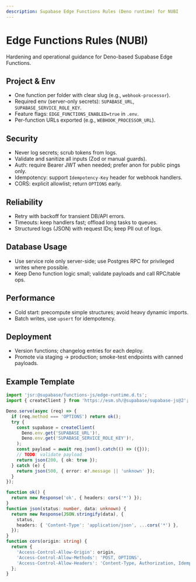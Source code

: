 ```yaml
---
description: Supabase Edge Functions Rules (Deno runtime) for NUBI
---
```


# Edge Functions Rules (NUBI)

Hardening and operational guidance for Deno-based Supabase Edge Functions.

## Project & Env

- One function per folder with clear slug (e.g., `webhook-processor`).
- Required env (server-only secrets): `SUPABASE_URL`, `SUPABASE_SERVICE_ROLE_KEY`.
- Feature flags: `EDGE_FUNCTIONS_ENABLED=true` in `.env`.
- Per-function URLs exported (e.g., `WEBHOOK_PROCESSOR_URL`).

## Security

- Never log secrets; scrub tokens from logs.
- Validate and sanitize all inputs (Zod or manual guards).
- Auth: require Bearer JWT when needed; prefer anon for public pings only.
- Idempotency: support `Idempotency-Key` header for webhook handlers.
- CORS: explicit allowlist; return `OPTIONS` early.

## Reliability

- Retry with backoff for transient DB/API errors.
- Timeouts: keep handlers fast; offload long tasks to queues.
- Structured logs (JSON) with request IDs; keep PII out of logs.

## Database Usage

- Use service role only server-side; use Postgres RPC for privileged writes where possible.
- Keep Deno function logic small; validate payloads and call RPC/table ops.

## Performance

- Cold start: precompute simple structures; avoid heavy dynamic imports.
- Batch writes, use `upsert` for idempotency.

## Deployment

- Version functions; changelog entries for each deploy.
- Promote via staging → production; smoke-test endpoints with canned payloads.

## Example Template

```ts
import 'jsr:@supabase/functions-js/edge-runtime.d.ts';
import { createClient } from 'https://esm.sh/@supabase/supabase-js@2';

Deno.serve(async (req) => {
  if (req.method === 'OPTIONS') return ok();
  try {
    const supabase = createClient(
      Deno.env.get('SUPABASE_URL')!,
      Deno.env.get('SUPABASE_SERVICE_ROLE_KEY')!,
    );
    const payload = await req.json().catch(() => ({}));
    // TODO: validate payload
    return json(200, { ok: true });
  } catch (e) {
    return json(500, { error: e?.message || 'unknown' });
  }
});

function ok() {
  return new Response('ok', { headers: cors('*') });
}
function json(status: number, data: unknown) {
  return new Response(JSON.stringify(data), {
    status,
    headers: { 'Content-Type': 'application/json', ...cors('*') },
  });
}
function cors(origin: string) {
  return {
    'Access-Control-Allow-Origin': origin,
    'Access-Control-Allow-Methods': 'POST, OPTIONS',
    'Access-Control-Allow-Headers': 'Content-Type, Authorization, Idempotency-Key',
  };
}
```
